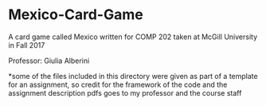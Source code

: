 # Mexico-Card-Game
A card game called Mexico written for COMP 202 taken at McGill University in Fall 2017

Professor: Giulia Alberini

*some of the files included in this directory were given as part of a template for an assignment, so credit for the framework of the code and the assignment description pdfs goes to my professor and the course staff

